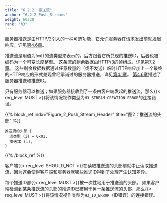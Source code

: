 ```yaml
---
title: "6.2.2. 推送流"
anchor: "6.2.2_Push_Streams"
weight: 60220
rank: "h3"
---
```


服务器推送是由HTTP/2引入的一种可选功能，它允许服务器在请求发出前就发起响应，详见[第4.6章](#4.6_Server_Push)。

推送流是用值为`0x01`的流类型来表示的，后方跟着它所兑现的推送ID，后者也被编码为一个可变长度整型。
这条流的剩余数据由HTTP/3的帧组成，详见[第7.2章](#7.2_Frame_Definitions)。
这些剩余数据数据通过任意数量的（或不发送）临时HTTP响应加上一个最终的HTTP响应的形式兑现曾经承诺过的服务器推送，详见[第4.1章](#4.1_HTTP_Message_Framing)。
[第4.6章](#4.6_Server_Push)描述了服务器推送和推送ID。

只有服务器可以推送；如果服务器接收到了一条由客户端发起的推送流，那么{{< req_level MUST >}}将该情况视作类型为`H3_STREAM_CREATION_ERROR`的连接错误。

{{% block_ref
indx="Figure_2_Push_Stream_Header"
title="图2：推送流的头部" %}}

```
推送流的头部 {
  流类型 (i) = 0x01,
  推送ID (i),
}
```

{{% /block_ref %}}

客户端{{< req_level SHOULD_NOT >}}在读取推送流的头部前就中止读取推送流，因为这会使得客户端和服务器就哪些推送ID得到了处理产生认知差异。

每个推送ID都{{< req_level MUST >}}被一次性地用于推送流的头部。
如果客户端检测到某条推送流的头部的推送ID已被用于另一条推送流的头部，那么{{< req_level MUST >}}将该情况视作类型为`H3_ID_ERROR`（ID错误）的连接错误。
